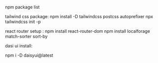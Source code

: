 npm package list

tailwind css package:
 npm install -D tailwindcss postcss autoprefixer
 npx tailwindcss init -p

react router setup :
npm install react-router-dom
npm install localforage match-sorter sort-by


dasi ui install:

npm i -D daisyui@latest